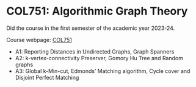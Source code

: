 # COL751: Algorithmic Graph Theory
Did the course in the first semester of the academic year 2023-24.

Course webpage: [COL751](https://web.iitd.ac.in/~keerti/Courses/COL751-2023.htm) 

- A1: Reporting Distances in Undirected Graphs, Graph Spanners
- A2: k-vertex-connectivity Preserver, Gomory Hu Tree and Random graphs
- A3: Global k-Min-cut, Edmonds’ Matching algorithm, Cycle cover and Disjoint Perfect Matching
